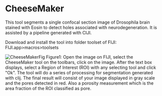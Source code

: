 # CheeseMaker
This tool segments a single confocal section image of Drosophila brain stained with Eosin to detect holes associated with neurodegeneration. It is assisted by a pipeline generated with CIJI. 

Download and install the tool into folder toolset of FIJI: FIJI.app>macros>toolsets

![CheeseMakerFig](https://user-images.githubusercontent.com/16870811/148128447-b4b3d56a-97d4-41d8-9b62-8f3c7b7a024d.jpg)
Figure1: Open the image on FIJI, select the CheeseMaker tool on the toolbars, click on the image. After the text box displays, select a Region of Interest (ROI) with any selecting tool and click "Ok". The tool will do a series of processing for segmentation generated with clij. The final result will consist of your image displayed in gray scale and the pores detected in red. Also a porosity measurement which is the area fraction of the ROI classified as pore.
